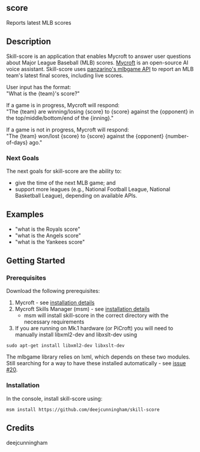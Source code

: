 ## score
Reports latest MLB scores

## Description 
Skill-score is an application that enables Mycroft to answer user questions about Major League Baseball (MLB) scores. [Mycroft](https://mycroft.ai) is an open-source AI voice assistant. Skill-score uses [panzarino's mlbgame API](https://github.com/panzarino/mlbgame) to report an MLB team's latest final scores, including live scores. 

User input has the format:
<br />"What is the {team}'s score?"

If a game is in progress, Mycroft will respond:
<br />"The {team} are winning/losing {score} to {score} against the {opponent} in the top/middle/bottom/end of the {inning}."

If a game is not in progress, Mycroft will respond:
<br />"The {team} won/lost {score} to {score} against the {opponent} {number-of-days} ago."

### Next Goals

The next goals for skill-score are the ability to: 
* give the time of the next MLB game; and
* support more leagues (e.g., National Football League, National Basketball League), depending on available APIs.

## Examples 
* "what is the Royals score"
* "what is the Angels score"
* "what is the Yankees score"

## Getting Started

### Prerequisites
Download the following prerequisites:
1. Mycroft - see [installation details](https://mycroft.ai/get-mycroft/)
2. Mycroft Skills Manager (msm) - see [installation details](https://github.com/MycroftAI/mycroft-skills-manager)
    - msm will install skill-score in the correct directory with the necessary requirements
3. If you are running on Mk.1 hardware (or PiCroft) you will need to manually install libxml2-dev and libxslt-dev using
~~~
sudo apt-get install libxml2-dev libxslt-dev
~~~
The mlbgame library relies on lxml, which depends on these two modules. Still searching for a way to have these installed automatically - see [issue #20](https://github.com/deejcunningham/skill-score/issues/20).

### Installation
In the console, install skill-score using:
~~~
msm install https://github.com/deejcunningham/skill-score
~~~


## Credits 
deejcunningham
